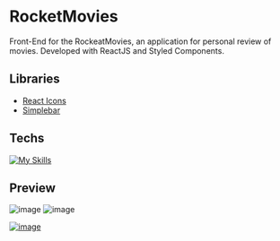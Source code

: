 # RocketMovies
Front-End for the RockeatMovies, an application for personal review of movies. Developed with ReactJS and Styled Components.

## Libraries
- [React Icons](https://react-icons.github.io/react-icons/)
- [Simplebar](https://www.npmjs.com/package/simplebar-react)

## Techs

[![My Skills](https://skillicons.dev/icons?i=react,styledcomponents,vite)](https://skillicons.dev)

## Preview

![image](https://user-images.githubusercontent.com/86017907/192147222-b630dbaa-fa73-43e3-9c02-13033ed11928.png)
![image](https://user-images.githubusercontent.com/86017907/192147629-122acbda-b53d-4118-b737-6192dbd1d7ec.png)

[![image](https://user-images.githubusercontent.com/86017907/179060688-590eac0e-1195-4bad-80d3-8c848b0af5e2.png)](/LICENSE)
